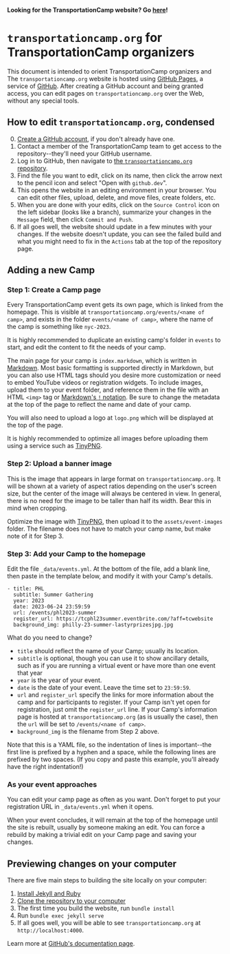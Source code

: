 **Looking for the TransportationCamp website? Go [here](http://transportationcamp.org)!**

`transportationcamp.org` for TransportationCamp organizers
==========================================================
This document is intended to orient TransportationCamp organizers and
The `transportationcamp.org` website is hosted using [GitHub Pages](https://docs.github.com/pages), a service
of [GitHub](https://github.com/). After creating a GitHub account and being
granted access, you can edit pages on `transportationcamp.org` over the Web, without any special tools.

## How to edit `transportationcamp.org`, condensed

0. [Create a GitHub account](https://github.com/join), if you don't already have one.
1. Contact a member of the TransportationCamp team to get access to the repository--they'll need your GitHub username.
2. Log in to GitHub, then navigate
   to [the `transportationcamp.org` repository](https://github.com/openplans/transportationcamp.org).
3. Find the file you want to edit, click on its name, then click the arrow next to the pencil icon and select "Open
   with `github.dev`".
4. This opens the website in an editing environment in your browser. You can edit other files, upload, delete, and move
   files, create folders, etc.
5. When you are done with your edits, click on the `Source Control` icon on the left sidebar (looks like a branch),
   summarize your changes in the `Message` field, then click `Commit and Push`.
6. If all goes well, the website should update in a few minutes with your changes. If the website doesn't update, you
   can see the failed build and what you might need to fix in the `Actions` tab at the top of the repository page.

## Adding a new Camp

### Step 1: Create a Camp page

Every TransportationCamp event gets its own page, which is linked from the homepage. This is visible
at `transportationcamp.org/events/<name of camp>`, and exists in the folder `events/<name of camp>`, where the name of
the camp is something like `nyc-2023`.

It is highly recommended to duplicate an existing camp's folder in `events` to start, and edit the content to fit the
needs of your camp.

The main page for your camp is `index.markdown`, which is written
in [Markdown](https://guides.github.com/features/mastering-markdown/). Most basic formatting is supported directly in
Markdown, but you can also use HTML tags should you desire more customization or need to embed YouTube videos or
registration widgets. To include images, upload them to your event folder, and reference them in the file with an
HTML `<img>` tag
or [Markdown's `!` notation](https://docs.github.com/en/get-started/writing-on-github/getting-started-with-writing-and-formatting-on-github/basic-writing-and-formatting-syntax#images).
Be sure to change the metadata at the top of the page to reflect the name and date of your camp.

You will also need to upload a logo at `logo.png` which will be displayed at the top of the page.

It is highly recommended to optimize all images before uploading them using a service such
as [TinyPNG](https://tinypng.com/).

### Step 2: Upload a banner image

This is the image that appears in large format on `transportationcamp.org`. It will be shown at a variety of aspect
ratios depending on the user's screen size, but the center of the image will always be centered in view. In general,
there is no need for the image to be taller than half its width. Bear this in mind when cropping.

Optimize the image with [TinyPNG](https://tinypng.com/), then upload it to the `assets/event-images` folder. The
filename does not have to match your camp name, but make note of it for Step 3.

### Step 3: Add your Camp to the homepage

Edit the file `_data/events.yml`. At the bottom of the file, add a blank line, then paste in the template below, and
modify it with your Camp's details.

```
- title: PHL
  subtitle: Summer Gathering
  year: 2023
  date: 2023-06-24 23:59:59
  url: /events/phl2023-summer
  register_url: https://tcphl23summer.eventbrite.com/?aff=tcwebsite
  background_img: philly-23-summer-lastyrprizesjpg.jpg
```

What do you need to change?

* `title` should reflect the name of your Camp; usually its location.
* `subtitle` is optional, though you can use it to show ancillary details, such as if you are running a virtual event or
  have more than one event that year
* `year` is the year of your event.
* `date` is the date of your event. Leave the time set to `23:59:59`.
* `url` and `register_url` specify the links for more information about the camp and for participants to register. If
  your Camp isn't yet open for registration, just omit the `register_url` line. If your Camp's information page is
  hosted at `transportationcamp.org` (as is usually the case), then the `url` will be set to `/events/<name of camp>`.
* `background_img` is the filename from Step 2 above.

Note that this is a YAML file, so the indentation of lines is important--the first line is prefixed by a hyphen and a
space, while the following lines are prefixed by two spaces. (If you copy and paste this example, you'll already have
the right indentation!)

### As your event approaches

You can edit your camp page as often as you want. Don't forget to put your registration URL in `_data/events.yml` when
it opens.

When your event concludes, it will remain at the top of the homepage until the site is rebuilt, usually by someone
making an edit. You can force a rebuild by making a trivial edit on your Camp page and saving your changes.

## Previewing changes on your computer

There are five main steps to building the site locally on your computer:

1. [Install Jekyll and Ruby](https://jekyllrb.com/docs/installation/)
2. [Clone the repository to your computer](https://docs.github.com/en/repositories/creating-and-managing-repositories/cloning-a-repository)
3. The first time you build the website, run `bundle install`
4. Run `bundle exec jekyll serve`
5. If all goes well, you will be able to see `transportationcamp.org` at `http://localhost:4000`.

Learn more
at [GitHub's documentation page](https://docs.github.com/en/pages/setting-up-a-github-pages-site-with-jekyll/testing-your-github-pages-site-locally-with-jekyll).
